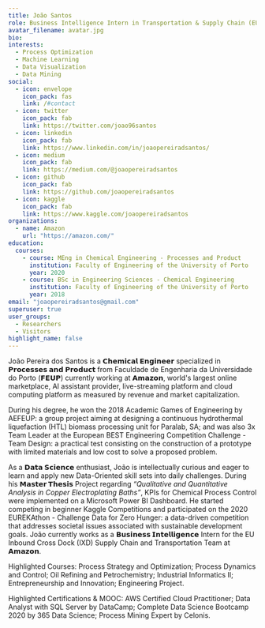 ```yaml
---
title: João Santos
role: Business Intelligence Intern in Transportation & Supply Chain (EU IXD)
avatar_filename: avatar.jpg
bio:
interests:
  - Process Optimization
  - Machine Learning
  - Data Visualization
  - Data Mining
social:
  - icon: envelope
    icon_pack: fas
    link: /#contact
  - icon: twitter
    icon_pack: fab
    link: https://twitter.com/joao96santos
  - icon: linkedin
    icon_pack: fab
    link: https://www.linkedin.com/in/joaopereiradsantos/
  - icon: medium
    icon_pack: fab
    link: https://medium.com/@joaopereiradsantos
  - icon: github
    icon_pack: fab
    link: https://github.com/joaopereiradsantos
  - icon: kaggle
    icon_pack: fab
    link: https://www.kaggle.com/joaopereiradsantos
organizations:
  - name: Amazon
    url: "https://amazon.com/"
education:
  courses:
    - course: MEng in Chemical Engineering - Processes and Product
      institution: Faculty of Engineering of the University of Porto
      year: 2020
    - course: BSc in Engineering Sciences - Chemical Engineering
      institution: Faculty of Engineering of the University of Porto
      year: 2018
email: "joaopereiradsantos@gmail.com"
superuser: true
user_groups:
  - Researchers
  - Visitors
highlight_name: false
---
```


João Pereira dos Santos is a **𝗖𝗵𝗲𝗺𝗶𝗰𝗮𝗹 𝗘𝗻𝗴𝗶𝗻𝗲𝗲𝗿** specialized in **𝗣𝗿𝗼𝗰𝗲𝘀𝘀𝗲𝘀 𝗮𝗻𝗱 𝗣𝗿𝗼𝗱𝘂𝗰𝘁** from Faculdade de Engenharia da Universidade do Porto (**𝗙𝗘𝗨𝗣**) currently working at **𝗔𝗺𝗮𝘇𝗼𝗻**, world's largest online marketplace, AI assistant provider, live-streaming platform and cloud computing platform as measured by revenue and market capitalization.

During his degree, he won the 2018 Academic Games of Engineering by AEFEUP: a group project aiming at designing a continuous hydrothermal liquefaction (HTL) biomass processing unit for Paralab, SA; and was also 3x Team Leader at the European BEST Engineering Competition Challenge - Team Design: a practical test consisting on the construction of a prototype with limited materials and low cost to solve a proposed problem.

As a **𝗗𝗮𝘁𝗮 𝗦𝗰𝗶𝗲𝗻𝗰𝗲** enthusiast, João is intellectually curious and eager to learn and apply new Data-Oriented skill sets into daily challenges. During his **𝗠𝗮𝘀𝘁𝗲𝗿 𝗧𝗵𝗲𝘀𝗶𝘀** Project regarding _“Qualitative and Quantitative Analysis in Copper Electroplating Baths”_, KPIs for Chemical Process Control were implemented on a Microsoft Power BI Dashboard. He started competing in beginner Kaggle Competitions and participated on the 2020 EUREKAthon - Challenge Data for Zero Hunger: a data-driven competition that addresses societal issues associated with sustainable development goals. João currently works as a **𝗕𝘂𝘀𝗶𝗻𝗲𝘀𝘀 𝗜𝗻𝘁𝗲𝗹𝗹𝗶𝗴𝗲𝗻𝗰𝗲** Intern for the EU Inbound Cross Dock (IXD) Supply Chain and Transportation Team at **𝗔𝗺𝗮𝘇𝗼𝗻**.

Highlighted Courses: Process Strategy and Optimization; Process Dynamics and Control; Oil Refining and Petrochemistry; Industrial Informatics II; Entrepreneurship and Innovation; Engineering Project.

Highlighted Certifications &  MOOC: AWS Certified Cloud Practitioner; Data Analyst with SQL Server by DataCamp; Complete Data Science Bootcamp 2020 by 365 Data Science; Process Mining Expert by Celonis.
